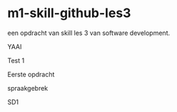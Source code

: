 # m1-skill-github-les3
een opdracht van skill les 3 van software development. 

YAAI

Test 1

Eerste opdracht

spraakgebrek

SD1